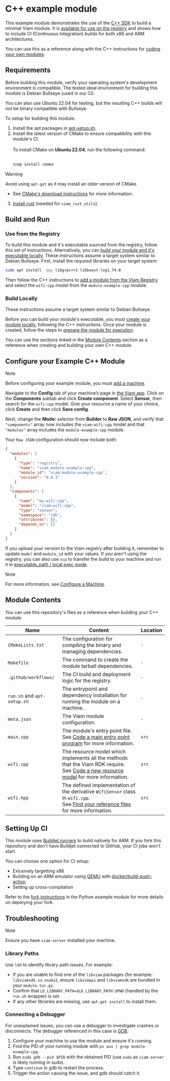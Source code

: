 # C++ example module

This example module demonstrates the use of the [C++ SDK](https://github.com/viamrobotics/viam-cpp-sdk) to build a minimal Viam module.
It is [available for use on the registry](https://app.viam.com/module/viam/module-example-cpp) and shows how to include CI (Continuous Integration) builds for both x86 and ARM architectures.

You can use this as a reference along with the C++ instructions for [coding your own modules](https://docs.viam.com/registry/create/).


## Requirements

Before building this module, verify your operating system's development environment is compatible.
The tested ideal environment for building this module is Debian Bullseye (used in our CI).

You can also use Ubuntu 22.04 for testing, but the resulting C++ builds will not be binary compatible with Bullseye.


To setup for building this module:

1. Install the apt packages in [apt-setup.sh](apt-setup.sh).
2. Install the latest version of CMake to ensure compatibility with this module's CI.
<br/><br/>To install CMake on **Ubuntu 22.04**, run the following command:<br/><br/>
	```sh
	snap install cmake
	```
            
> [!WARNING]
> Avoid using `apt-get` as it may install an older version of CMake.

* See [CMake's download instructions](https://cmake.org/download/) for more information.<br/>
  	
3. [Install rust](https://www.rust-lang.org/tools/install) (needed for `viam_rust_utils`).


## Build and Run

### Use from the Registry

To build this module and it's executable sourced from the registry, follow this set of instructions.
Alternatively, you can [build your module and it's executable locally](#build-locally).
These instructions assume a target system similar to Debian Bullseye.
First, install the required libraries on your target system:

```sh
sudo apt install -qqy libgrpc++1 libboost-log1.74.0
```

Then follow the C++ instructions to [add a module from the Viam Registry](https://docs.viam.com/registry/configure/#add-a-modular-resource-from-the-viam-registry) and select the `wifi:cpp` model from the `module-example-cpp` module.

### Build Locally

These instructions assume a target system similar to Debian Bullseye.

Before you can build your module's executable, you must [create your module locally](https://docs.viam.com/registry/create/#prepare-the-module-for-execution), following the C++ instructions. 
Once your module is created, follow the steps to [prepare the module for execution](https://docs.viam.com/registry/create/#prepare-the-module-for-execution).

You can use the sections linked in the [Module Contents](#module-contents) section as a reference when creating and building your own C++ module.

## Configure your Example C++ Module

> [!NOTE]
> Before configuring your example module, you must [add a machine](https://docs.viam.com/fleet/machines/#add-a-new-machine).

Navigate to the **Config** tab of your machine’s page in [the Viam app](https://app.viam.com/).
Click on the **Components** subtab and click **Create component**.
Select **Sensor**, then search for the `wifi:cpp` model. Give your resource a name of your choice, click **Create** and then click **Save config**.

Next, change the **Mode:** selector from **Builder** to **Raw JSON**, and verify that `"components"` array now includes the `viam:wifi:cpp` model and that `"modules"` array includes the `module-example-cpp` module. 

Your `Raw JSON` configuration should now include both: 

```json {class="line-numbers linkable-line-numbers"}
{
  "modules": [
    {
      "type": "registry",
      "name": "viam_module-example-cpp",
      "module_id": "viam:module-example-cpp",
      "version": "0.0.3"
    }
  ],
  "components": [
    {
      "name": "my-wifi-cpp",
      "model": "viam:wifi:cpp",
      "type": "sensor",
      "namespace": "rdk",
      "attributes": {},
      "depends_on": []
    }
  ]
}
```

If you upload your version to the Viam registry after building it, remember to update `model` and `module_id` with your values.
If you aren't using the registry, you can also use `scp` to transfer the build to your machine and run it in 
[executable_path / local exec mode](https://docs.viam.com/extend/modular-resources/configure/#configure-your-module).

> [!NOTE]  
> For more information, see [Configure a Machine](https://docs.viam.com/manage/configuration/).


## Module Contents

You can use this repository's files as a reference when building your C++ module:

| Name  | Content | Location |
| ------------- | ------------- | ------------- |
| `CMakeLists.txt` | The configuration for compiling the binary and managing dependencies. | `-` |
| `Makefile` | The command to create the module tarball dependencies. | `-` |
| `.github/workflows/` | The CI build and deployment logic for the registry. | `-` |
| `run.sh` and `apt-setup.sh` | The entrypoint and dependency installation for running the module on a machine. | `-` |
| `meta.json` | The Viam module configuration. | `-` |
| `main.cpp`  | The module's entry point file.</br>See [Code a main entry point program](https://docs.viam.com/registry/create/#code-a-main-entry-point-program) for more information. | `src`|
| `wifi.cpp` | The resource model which implements all the methods that the Viam RDK require.</br>See [Code a new resource model](https://docs.viam.com/registry/create/#code-a-new-resource-model) for more information. | `src` |
| `wifi.hpp` | The defined implementation of the derivative `WifiSensor` class in `wifi.cpp`.</br>See [Find your reference files](https://docs.viam.com/registry/create/#find-your-reference-files) for more information. | `src` |


## Setting Up CI

This module uses [Buildjet runners](https://buildjet.com/for-github-actions) to build natively for ARM. If you fork this repository and don't have Buildjet connected to GitHub, your CI jobs won't start.

You can choose one option for CI setup:
- Exlusively targetting x86
- Building on an ARM emulator using [QEMU](https://www.qemu.org/download/) with [docker/build-push-action](https://github.com/docker/build-push-action)
- Setting up cross-compilation

Refer to the [fork instructions](https://github.com/viam-labs/python-example-module#forking-this-repo) in the Python example module for more details on deploying your fork. 


## Troubleshooting

> [!NOTE]
> Ensure you have `viam-server` installed your machine.


### Library Paths

Use `ldd` to identify library path issues.
For example:

- If you are unable to find one of the `libviam` packages (for example: `libviamsdk.so.noabi`), ensure `libvimapi` and `libviamsdk` are bundled in your `module.tar.gz`.
- Confirm that `LD_LIBRARY_PATH=$LD_LIBRARY_PATH:$PWD` (handled by the `run.sh` wrapper) is set.
- If any other libraries are missing, use `apt-get install` to install them.


### Connecting a Debugger

For unexplained issues, you can use a debugger to investigate crashes or disconnects.
The debugger referenced in this case is [GDB](https://www.onlinegdb.com/).

1. Configure your machine to use the module and ensure it's running.
2. Find the PID of your running module with `ps aux | grep module-example-cpp`.
3. Run `sudo gdb --pid $PID` with the obtained PID (use `sudo` as `viam-server` is likely running in sudo).
4. Type `continue` in gdb to restart the process.
5. Trigger the action causing the issue, and gdb should catch it.